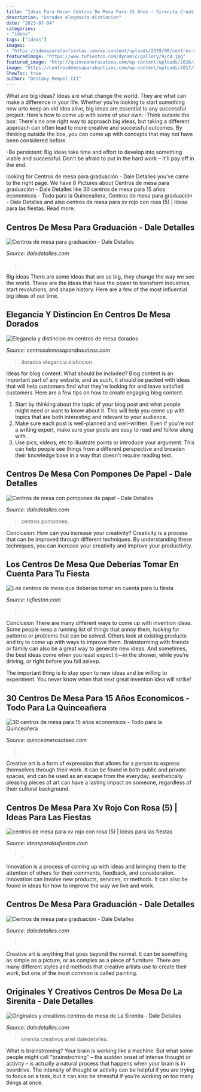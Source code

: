 ```yaml
---
title: "Ideas Para Hacer Centros De Mesa Para 15 Años ~ Sirenita Creativos Ariel Daledetalles"
description: "Dorados elegancia distincion"
date: "2023-07-04"
categories:
- "ideas"
tags: ["ideas"]
images:
- "https://ideasparalasfiestas.com/wp-content/uploads/2019/08/centros-de-mesa-para-xv-rojo-con-rosa-5.jpg"
featuredImage: "https://www.tufieston.com/dynamic/gallery/9/c4.jpg"
featured_image: "http://quinceanerasatsea.com/wp-content/uploads/2016/11/centros-de-mesa-para-15-años-economicos-29.jpg"
image: "https://centrosdemesaparabautizos.com/wp-content/uploads/2017/11/centros-de-mesa-dorados-con-carton.jpg"
ShowToc: true
author: "Destany Rempel III"
---
```



What are big ideas?
Ideas are what change the world. They are what can make a difference in your life. Whether you're looking to start something new orto keep an old idea alive, big ideas are essential to any successful project. Here's how to come up with some of your own: 
-Think outside the box: There's no one right way to approach big ideas, but taking a different approach can often lead to more creative and successful outcomes. By thinking outside the box, you can come up with concepts that may not have been considered before. 

-Be persistent: Big ideas take time and effort to develop into something viable and successful. Don't be afraid to put in the hard work – it'll pay off in the end.

	

		
looking for Centros de mesa para graduación - Dale Detalles you've came to the right page. We have 8 Pictures about Centros de mesa para graduación - Dale Detalles like 30 centros de mesa para 15 años economicos - Todo para la Quinceañera, Centros de mesa para graduación - Dale Detalles and also centros de mesa para xv rojo con rosa (5) | Ideas para las fiestas. Read more:
		
    
## Centros De Mesa Para Graduación - Dale Detalles

<img loading=lazy src="https://i0.wp.com/www.daledetalles.com/wp-content/uploads/2017/06/graduacion-centros-de-mesa18.jpg" onerror="this.onerror=null;this.src='https://tse3.mm.bing.net/th?id=OIP.P7MNAS0pciwQldUTzJVzDwHaJ3&amp;pid=15.1';" alt="Centros de mesa para graduación - Dale Detalles">

_Source: daledetalles.com_

>. 

	

Big ideas
There are some ideas that are so big, they change the way we see the world. These are the ideas that have the power to transform industries, start revolutions, and shape history. Here are a few of the most influential big ideas of our time.

    
## Elegancia Y Distincion En Centros De Mesa Dorados

<img loading=lazy src="https://centrosdemesaparabautizos.com/wp-content/uploads/2017/11/centros-de-mesa-dorados-con-carton.jpg" onerror="this.onerror=null;this.src='https://tse3.mm.bing.net/th?id=OIP.pQ8M5FfMivNEhhG4gzlbQAAAAA&amp;pid=15.1';" alt="Elegancia y distincion en centros de mesa dorados">

_Source: centrosdemesaparabautizos.com_

>dorados elegancia distincion. 

	

Ideas for blog content: What should be included?
Blog content is an important part of any website, and as such, it should be packed with ideas that will help customers find what they're looking for and leave satisfied customers. Here are a few tips on how to create engaging blog content:
1. Start by thinking about the topic of your blog post and what people might need or want to know about it. This will help you come up with topics that are both interesting and relevant to your audience. 
2. Make sure each post is well-planned and well-written. Even if you're not a writing expert, make sure your posts are easy to read and follow along with. 
3. Use pics, videos, etc to illustrate points or introduce your argument. This can help people see things from a different perspective and broaden their knowledge base in a way that doesn't require reading text. 

    
## Centros De Mesa Con Pompones De Papel - Dale Detalles

<img loading=lazy src="https://i1.wp.com/www.daledetalles.com/wp-content/uploads/2017/06/centro-de-mesa-con-pompon-de-papel10.jpg" onerror="this.onerror=null;this.src='https://tse2.mm.bing.net/th?id=OIP.3GnKILicJI1c0ssc00nYVgHaMA&amp;pid=15.1';" alt="Centros de mesa con pompones de papel - Dale Detalles">

_Source: daledetalles.com_

>centros pompones. 

	

Conclusion: How can you increase your creativity?
Creativity is a process that can be improved through different techniques. By understanding these techniques, you can increase your creativity and improve your productivity.

    
## Los Centros De Mesa Que Deberías Tomar En Cuenta Para Tu Fiesta

<img loading=lazy src="https://www.tufieston.com/dynamic/gallery/9/c4.jpg" onerror="this.onerror=null;this.src='https://tse2.mm.bing.net/th?id=OIP.G0UtsS2IP-YPG7GN0JmSwgHaLH&amp;pid=15.1';" alt="Los centros de mesa que deberías tomar en cuenta para tu fiesta">

_Source: tufieston.com_

>. 

	

Conclusion
There are many different ways to come up with invention ideas. Some people keep a running list of things that annoy them, looking for patterns or problems that can be solved. Others look at existing products and try to come up with ways to improve them.
 Brainstorming with friends or family can also be a great way to generate new ideas. And sometimes, the best ideas come when you least expect it—in the shower, while you’re driving, or right before you fall asleep.

The important thing is to stay open to new ideas and be willing to experiment. You never know when that next great invention idea will strike!

    
## 30 Centros De Mesa Para 15 Años Economicos - Todo Para La Quinceañera

<img loading=lazy src="http://quinceanerasatsea.com/wp-content/uploads/2016/11/centros-de-mesa-para-15-años-economicos-29.jpg" onerror="this.onerror=null;this.src='https://tse3.mm.bing.net/th?id=OIP.QMJFQChXSunKdiFZWX4wxQHaLG&amp;pid=15.1';" alt="30 centros de mesa para 15 años economicos - Todo para la Quinceañera">

_Source: quinceanerasatsea.com_

>. 

	

Creative art is a form of expression that allows for a person to express themselves through their work. It can be found in both public and private spaces, and can be used as an escape from the everyday. aesthetically pleasing pieces of art can have a lasting impact on someone, regardless of their cultural background.

    
## Centros De Mesa Para Xv Rojo Con Rosa (5) | Ideas Para Las Fiestas

<img loading=lazy src="https://ideasparalasfiestas.com/wp-content/uploads/2019/08/centros-de-mesa-para-xv-rojo-con-rosa-5.jpg" onerror="this.onerror=null;this.src='https://tse4.mm.bing.net/th?id=OIP.emXsIhSYTRdBN7ZYSdMKSQHaLH&amp;pid=15.1';" alt="centros de mesa para xv rojo con rosa (5) | Ideas para las fiestas">

_Source: ideasparalasfiestas.com_

>. 

	

Innovation is a process of coming up with ideas and bringing them to the attention of others for their comments, feedback, and consideration. Innovation can involve new products, services, or methods. It can also be found in ideas for how to improve the way we live and work.

    
## Centros De Mesa Para Graduación - Dale Detalles

<img loading=lazy src="https://i1.wp.com/www.daledetalles.com/wp-content/uploads/2017/06/graduacion-centros-de-mesa9.jpg?resize=483%2C720" onerror="this.onerror=null;this.src='https://tse1.mm.bing.net/th?id=OIP.JULiFP-zZSbQ8YCZzeOxaQHaLC&amp;pid=15.1';" alt="Centros de mesa para graduación - Dale Detalles">

_Source: daledetalles.com_

>. 

	

Creative art is anything that goes beyond the normal. It can be something as simple as a picture, or as complex as a piece of furniture. There are many different styles and methods that creative artists use to create their work, but one of the most common is called painting.

    
## Originales Y Creativos Centros De Mesa De La Sirenita - Dale Detalles

<img loading=lazy src="https://i2.wp.com/www.daledetalles.com/wp-content/uploads/2016/08/centro-de-mesa-sirenita10.jpg?resize=501%2C891" onerror="this.onerror=null;this.src='https://tse4.mm.bing.net/th?id=OIP.wuIdaNDCV6_WaUBKoP3ZtgHaNK&amp;pid=15.1';" alt="Originales y creativos centros de mesa de La Sirenita - Dale Detalles">

_Source: daledetalles.com_

>sirenita creativos ariel daledetalles. 

	

What is brainstroming?
Your brain is working like a machine. But what some people might call "brainstroming" – the sudden onset of intense thought or activity – is actually a natural process that happens when your brain is in overdrive. The intensity of thought or activity can be helpful if you are trying to focus on a task, but it can also be stressful if you're working on too many things at once.


